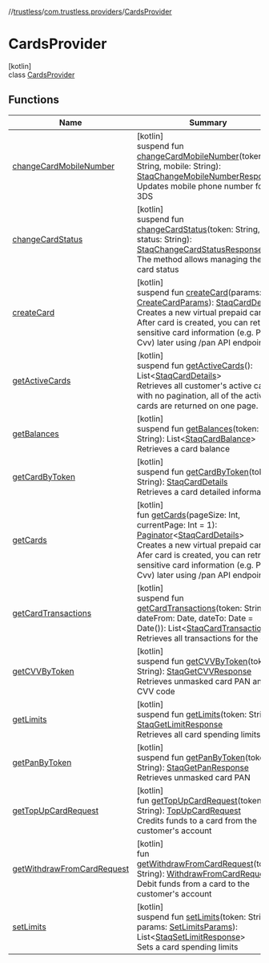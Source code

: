 //[trustless](../../../index.md)/[com.trustless.providers](../index.md)/[CardsProvider](index.md)

# CardsProvider

[kotlin]\
class [CardsProvider](index.md)

## Functions

| Name | Summary |
|---|---|
| [changeCardMobileNumber](change-card-mobile-number.md) | [kotlin]<br>suspend fun [changeCardMobileNumber](change-card-mobile-number.md)(token: String, mobile: String): [StaqChangeMobileNumberResponse](../../com.trustless.requests.cards/-staq-change-mobile-number-response/index.md)<br>Updates mobile phone number for 3DS |
| [changeCardStatus](change-card-status.md) | [kotlin]<br>suspend fun [changeCardStatus](change-card-status.md)(token: String, status: String): [StaqChangeCardStatusResponse](../../com.trustless.requests.cards/-staq-change-card-status-response/index.md)<br>The method allows managing the card status |
| [createCard](create-card.md) | [kotlin]<br>suspend fun [createCard](create-card.md)(params: [CreateCardParams](../../com.trustless.requests.cards.createCard/-create-card-params/index.md)): [StaqCardDetails](../../com.trustless.requests.cards/-staq-card-details/index.md)<br>Creates a new virtual prepaid card. After card is created, you can retrieve sensitive card information (e.g. Pan. Cvv) later using /pan API endpoint. |
| [getActiveCards](get-active-cards.md) | [kotlin]<br>suspend fun [getActiveCards](get-active-cards.md)(): List&lt;[StaqCardDetails](../../com.trustless.requests.cards/-staq-card-details/index.md)&gt;<br>Retrieves all customer's active cards with no pagination, all of the active cards are returned on one page. |
| [getBalances](get-balances.md) | [kotlin]<br>suspend fun [getBalances](get-balances.md)(token: String): List&lt;[StaqCardBalance](../../com.trustless.requests.cards/-staq-card-balance/index.md)&gt;<br>Retrieves a card balance |
| [getCardByToken](get-card-by-token.md) | [kotlin]<br>suspend fun [getCardByToken](get-card-by-token.md)(token: String): [StaqCardDetails](../../com.trustless.requests.cards/-staq-card-details/index.md)<br>Retrieves a card detailed information |
| [getCards](get-cards.md) | [kotlin]<br>fun [getCards](get-cards.md)(pageSize: Int, currentPage: Int = 1): [Paginator](../../com.trustless.paginator/-paginator/index.md)&lt;[StaqCardDetails](../../com.trustless.requests.cards/-staq-card-details/index.md)&gt;<br>Creates a new virtual prepaid card. Afer card is created, you can retrieve sensitive card information (e.g. Pan. Cvv) later using /pan API endpoint. |
| [getCardTransactions](get-card-transactions.md) | [kotlin]<br>suspend fun [getCardTransactions](get-card-transactions.md)(token: String, dateFrom: Date, dateTo: Date = Date()): List&lt;[StaqCardTransaction](../../com.trustless.requests.cards/-staq-card-transaction/index.md)&gt;<br>Retrieves all transactions for the card |
| [getCVVByToken](get-c-v-v-by-token.md) | [kotlin]<br>suspend fun [getCVVByToken](get-c-v-v-by-token.md)(token: String): [StaqGetCVVResponse](../../com.trustless.requests.cards/-staq-get-c-v-v-response/index.md)<br>Retrieves unmasked card PAN and CVV code |
| [getLimits](get-limits.md) | [kotlin]<br>suspend fun [getLimits](get-limits.md)(token: String): [StaqGetLimitResponse](../../com.trustless.requests.cards/-staq-get-limit-response/index.md)<br>Retrieves all card spending limits |
| [getPanByToken](get-pan-by-token.md) | [kotlin]<br>suspend fun [getPanByToken](get-pan-by-token.md)(token: String): [StaqGetPanResponse](../../com.trustless.requests.cards/-staq-get-pan-response/index.md)<br>Retrieves unmasked card PAN |
| [getTopUpCardRequest](get-top-up-card-request.md) | [kotlin]<br>fun [getTopUpCardRequest](get-top-up-card-request.md)(token: String): [TopUpCardRequest](../../com.trustless.requests.cards.topUp/-top-up-card-request/index.md)<br>Credits funds to a card from the customer's account |
| [getWithdrawFromCardRequest](get-withdraw-from-card-request.md) | [kotlin]<br>fun [getWithdrawFromCardRequest](get-withdraw-from-card-request.md)(token: String): [WithdrawFromCardRequest](../../com.trustless.requests.cards.withdraw/-withdraw-from-card-request/index.md)<br>Debit funds from a card to the customer's account |
| [setLimits](set-limits.md) | [kotlin]<br>suspend fun [setLimits](set-limits.md)(token: String, params: [SetLimitsParams](../../com.trustless.requests.cards.setLimits/-set-limits-params/index.md)): List&lt;[StaqSetLimitResponse](../../com.trustless.requests.cards/-staq-set-limit-response/index.md)&gt;<br>Sets a card spending limits |
